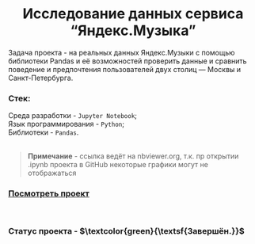 <h1 align="center"> Исследование данных сервиса “Яндекс.Музыка” </h1>


Задача проекта - на реальных данных Яндекс.Музыки c помощью библиотеки Pandas и её возможностей проверить данные и сравнить поведение и предпочтения пользователей двух столиц — Москвы и Санкт-Петербурга.


<h3>Стек:</h3>

Среда разработки - `Jupyter Notebook`; <br>
Язык программирования - `Python`; <br>
Библиотеки - `Pandas`. <br>
<br>


> __Примечание__ - ссылка ведёт на nbviewer.org, т.к. пр  открытии .ipynb проекта в GitHub некоторые графики могут не отображаться

### [Посмотреть проект](https://nbviewer.org/github/Fedor-Kirillow/Yandex_Practicum_DA_2022/blob/main/%D0%98%D1%81%D1%81%D0%BB%D0%B5%D0%B4%D0%BE%D0%B2%D0%B0%D0%BD%D0%B8%D0%B5%20%D0%B4%D0%B0%D0%BD%D0%BD%D1%8B%D1%85%20%D1%81%D0%B5%D1%80%D0%B2%D0%B8%D1%81%D0%B0%20%E2%80%9C%D0%AF%D0%BD%D0%B4%D0%B5%D0%BA%D1%81.%D0%9C%D1%83%D0%B7%D1%8B%D0%BA%D0%B0%E2%80%9D/%D0%9C%D1%83%D0%B7%D1%8B%D0%BA%D0%B0%20%D0%B1%D0%BE%D0%BB%D1%8C%D1%88%D0%B8%D1%85%20%D0%B3%D0%BE%D1%80%D0%BE%D0%B4%D0%BE%D0%B2.ipynb)  <br>

<br>

<h3>Статус проекта - $\textcolor{green}{\textsf{Завершён.}}$</h3>





